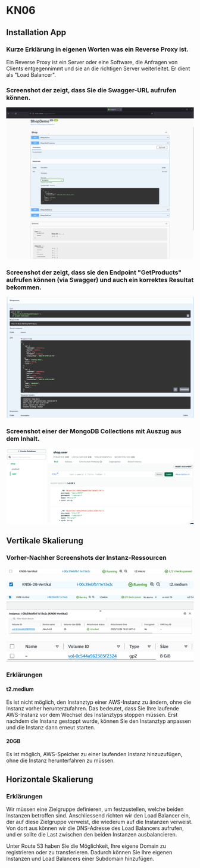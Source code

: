 # KN06

## Installation App

### Kurze Erklärung in eigenen Worten was ein Reverse Proxy ist.

Ein Reverse Proxy ist ein Server oder eine Software, die Anfragen von Clients entgegennimmt und sie an die richtigen Server weiterleitet. Er dient als "Load Balancer".

### Screenshot der zeigt, dass Sie die Swagger-URL aufrufen können.

![Swagger](src/swagger.png)

### Screenshot der zeigt, dass sie den Endpoint "GetProducts" aufrufen können (via Swagger) und auch ein korrektes Resultat bekommen.

![endpoint](src/endpoint.png)

### Screenshot einer der MongoDB Collections mit Auszug aus dem Inhalt.

![MongoDB Auszug](src/collection.png)

## Vertikale Skalierung

### Vorher-Nachher Screenshots der Instanz-Ressourcen

![Before-1](src/before1.png)

![After-2](src/after2.png)

![After-1](src/after1.png)

![Before-2](src/before2.png)

### Erklärungen

#### t2.medium

Es ist nicht möglich, den Instanztyp einer AWS-Instanz zu ändern, ohne die Instanz vorher herunterzufahren. Das bedeutet, dass Sie Ihre laufende AWS-Instanz vor dem Wechsel des Instanztyps stoppen müssen. Erst nachdem die Instanz gestoppt wurde, können Sie den Instanztyp anpassen und die Instanz dann erneut starten.

#### 20GB

Es ist möglich, AWS-Speicher zu einer laufenden Instanz hinzuzufügen, ohne die Instanz herunterfahren zu müssen.

## Horizontale Skalierung

### Erklärungen

Wir müssen eine Zielgruppe definieren, um festzustellen, welche beiden Instanzen betroffen sind. Anschliessend richten wir den Load Balancer ein, der auf diese Zielgruppe verweist, die wiederum auf die Instanzen verweist. Von dort aus können wir die DNS-Adresse des Load Balancers aufrufen, und er sollte die Last zwischen den beiden Instanzen ausbalancieren.

Unter Route 53 haben Sie die Möglichkeit, Ihre eigene Domain zu registrieren oder zu transferieren. Dadurch können Sie Ihre eigenen Instanzen und Load Balancers einer Subdomain hinzufügen.
